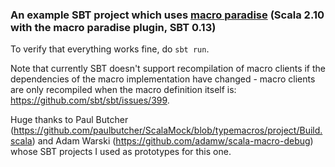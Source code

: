 ### An example SBT project which uses [macro paradise](http://docs.scala-lang.org/overviews/macros/paradise.html) (Scala 2.10 with the macro paradise plugin, SBT 0.13)

To verify that everything works fine, do `sbt run`.

Note that currently SBT doesn't support recompilation of macro clients if the dependencies of the macro implementation have changed - macro clients are only recompiled when the macro definition itself is:  https://github.com/sbt/sbt/issues/399.

Huge thanks to Paul Butcher (https://github.com/paulbutcher/ScalaMock/blob/typemacros/project/Build.scala) and Adam Warski (https://github.com/adamw/scala-macro-debug) whose SBT projects I used as prototypes for this one.
